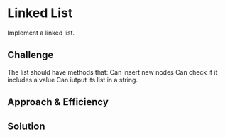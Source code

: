 # Linked List
Implement a linked list.

## Challenge
The list should have methods that:
Can insert new nodes
Can check if it includes a value
Can iutput its list in a string.

## Approach & Efficiency


## Solution

